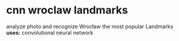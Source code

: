  # cnn wroclaw landmarks

analyze photo and recognize Wrocław the most popular Landmarks <br />
**uses:** convolutional neural network